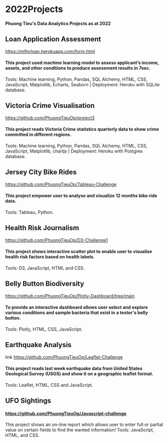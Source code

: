 # 2022Projects
#### Phuong Tieu's Data Analytics Projects as at 2022

## Loan Application Assessment
https://mlforloan.herokuapp.com/form.html
#### This project used machine learning model to assess applicant’s income, assets, and other conditions to produce assessment results in 7sec.
Tools: Machine learning, Python, Pandas, SQL Alchemy, HTML, CSS, JavaScript, Matplotlib, Echarts, Seaborn | Deployment: Heroku with SQLite database.

## Victoria Crime Visualisation 
https://github.com/PhuongTieuOp/project3
#### This project reads Victoria Crime statistics quarterly data to show crime committed in different regions.
Tools: Machine learning, Python, Pandas, SQL Alchemy, HTML, CSS, JavaScript, Matplotlib, chartjs | Deployment: Heroku with Postgres database.

## Jersey City Bike Rides 
https://github.com/PhuongTieuOp/Tableau-Challenge
#### This project empower user to analyse and visualize 12 months bike ride data.
Tools: Tableau, Python.

## Health Risk Journalism
https://github.com/PhuongTieuOp/D3-Challenge1
#### This project shows interactive scatter plot to enable user to visualise health risk factors based on health labels.
Tools: D3, JavaScript, HTML and CSS.

## Belly Button Biodiversity
https://github.com/PhuongTieuOp/Plotly-Dashboard/tree/main
#### To provide an interactive dashboard allows user select and explore various conditions and sample bacteria that exist in a tester's belly button.
Tools: Plotly, HTML, CSS, JavaScript.

## Earthquake Analysis 
link https://github.com/PhuongTieuOp/Leaflet-Challenge
#### This project reads last week earthquake data from United States Geological Survey (USGS) and show it on a geographic leaflet format.
Tools: Leaflet, HTML, CSS and JavaScript.

## UFO Sightings
#### https://github.com/PhuongTieuOp/Javascript-challenge
This project shows an on-line report which allows user to enter full or partial value on certain fields to find the wanted information!
Tools: JavaScript, HTML, and CSS.

